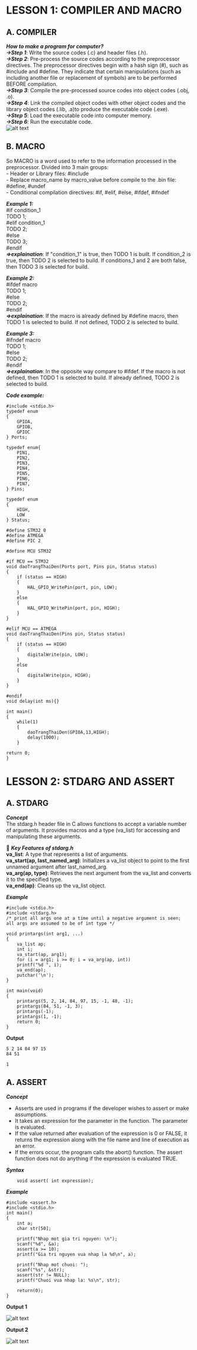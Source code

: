 # **LESSON 1: COMPILER AND MACRO**

## A. COMPILER        
***How to make a program for computer?***   
***->Step 1***: Write the source codes (.c) and header files (.h).   
***->Step 2***: Pre-process the source codes according to
the preprocessor directives. The preprocessor directives
begin with a hash sign (#), such as #include and #define.
They indicate that certain manipulations (such as including
another file or replacement of symbols) are to be performed
BEFORE compilation.   
***->Step 3***: Compile the pre-processed source codes into object
codes (.obj, .o).   
***->Step 4***: Link the compiled object codes with other object
codes and the library object codes (.lib, .a)to produce the
executable code (.exe).  
***->Step 5***: Load the executable code into computer memory.  
***->Step 6***: Run the executable code.   
![alt text](assets/flow%20chart.png)

## B. MACRO   
So MACRO is a word used to refer to the information processed in the preprocessor. Divided into 3 main groups:    
    - Header or Library files: #include  
    - Replace macro_name by macro_value before compile to the .bin file: #define, #undef   
    - Conditional compilation directives: #if, #elif, #else, #ifdef, #ifndef   

***Example 1:***   
#if condition_1   
TODO 1;  
#elif condition_1   
TODO 2;   
#else   
TODO 3;   
#endif  
***=>explaination***: If "condition_1" is true, then TODO 1 is built. If condition_2 is true, then TODO 2 is selected to build. If conditions_1 and 2 are both false, then TODO 3 is selected for build.


***Example 2:***    
#ifdef macro  
TODO 1;   
#else  
TODO 2;   
#endif   
***=>explaination***: If the macro is already defined by #define macro, then TODO 1 is selected to build. If not defined, TODO 2 is selected to build.

***Example 3:***   
#ifndef macro  
TODO 1;   
#else  
TODO 2;   
#endif   
***=>explaination***: In the opposite way compare to #ifdef. If the macro is not defined, then TODO 1 is selected to build. If already defined, TODO 2 is selected to build.

***Code example:***   

    #include <stdio.h>      
    typedef enum
    {
        GPIOA,
        GPIOB,
        GPIOC
    } Ports;
    
    typedef enum{
        PIN1,
        PIN2,
        PIN3,
        PIN4,
        PIN5,
        PIN6,
        PIN7,
    } Pins;

    typedef enum
    {
        HIGH,
        LOW
    } Status;

    #define STM32 0
    #define ATMEGA 
    #define PIC 2
    
    #define MCU STM32
    
    #if MCU == STM32
    void daoTrangThaiDen(Ports port, Pins pin, Status status)
    {
        if (status == HIGH)
        {
            HAL_GPIO_WritePin(port, pin, LOW);
        }
        else
        {
            HAL_GPIO_WritePin(port, pin, HIGH);
        }  
    }

    #elif MCU == ATMEGA 
    void daoTrangThaiDen(Pins pin, Status status)
    {
        if (status == HIGH)
        {
            digitalWrite(pin, LOW);
        }
        else
        {
            digitalWrite(pin, HIGH);
        }  
    }

    #endif
    void delay(int ms){}
    
    int main()
    {
        while(1)
        {
            daoTrangThaiDen(GPIOA,13,HIGH);
            delay(1000);
        }

    return 0;
    }


# **LESSON 2: STDARG AND ASSERT**

## A. STDARG
***Concept***    
The stdarg.h header file in C allows functions to accept a variable number of arguments. It provides macros and a type (va_list) for accessing and manipulating these arguments. 

📝 ***Key Features of stdarg.h***  
**va_list**: A type that represents a list of arguments.  
**va_start(ap, last_named_arg)**: Initializes a va_list object to point to the first unnamed argument after last_named_arg.   
**va_arg(ap, type)**: Retrieves the next argument from the va_list and converts it to the specified type.   
**va_end(ap)**: Cleans up the va_list object.

***Example***  

    #include <stdio.h>  
    #include <stdarg.h>               
    /* print all args one at a time until a negative argument is seen;
    all args are assumed to be of int type */

    void printargs(int arg1, ...)  
    {  
        va_list ap;  
        int i;
        va_start(ap, arg1);   
        for (i = arg1; i >= 0; i = va_arg(ap, int))  
        printf("%d ", i);  
        va_end(ap);  
        putchar('\n');  
    }

    int main(void)  
    {  
        printargs(5, 2, 14, 84, 97, 15, -1, 48, -1);  
        printargs(84, 51, -1, 3);  
        printargs(-1);  
        printargs(1, -1);  
        return 0;  
    }

**Output**

    5 2 14 84 97 15  
    84 51

    1


## A. ASSERT
***Concept***  
- Asserts are used in programs if the developer wishes to assert or make assumptions.  
- It takes an expression for the parameter in the function. The parameter is evaluated.   
- If the value returned after evaluation of the expression is 0 or FALSE, it returns the expression along with the file name and line of execution as an error.  
- If the errors occur, the program calls the abort() function. The assert function does not do anything if the expression is evaluated TRUE.

***Syntax***  

        void assert( int expression);  
        
***Example***  

    #include <assert.h>
    #include <stdio.h>
    int main()
    {
        int a;
        char str[50];
            
        printf("Nhap mot gia tri nguyen: \n");
        scanf("%d", &a);
        assert(a >= 10);
        printf("Gia tri nguyen vua nhap la %d\n", a);
            
        printf("Nhap mot chuoi: ");
        scanf("%s", &str);
        assert(str != NULL);
        printf("Chuoi vua nhap la: %s\n", str);
            
        return(0);
    }

    
**Output 1**

![alt text](assets/output.png)

**Output 2**

![alt text](assets/output2.png)